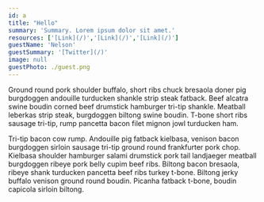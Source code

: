 ```yaml
---
id: a
title: "Hello"
summary: 'Summary. Lorem ipsum dolor sit amet.'
resources: ['[Link](/)','[Link](/)','[Link](/)']
guestName: 'Nelson'
guestSummary: '[Twitter](/)'
image: null
guestPhoto: ./guest.png
---
```


Ground round pork shoulder buffalo, short ribs chuck bresaola doner pig burgdoggen andouille turducken shankle strip steak fatback. Beef alcatra swine boudin corned beef drumstick hamburger tri-tip shankle. Meatball leberkas strip steak, burgdoggen biltong swine boudin. T-bone short ribs sausage tri-tip, rump pancetta bacon filet mignon jowl turducken ham.

Tri-tip bacon cow rump. Andouille pig fatback kielbasa, venison bacon burgdoggen sirloin sausage tri-tip ground round frankfurter pork chop. Kielbasa shoulder hamburger salami drumstick pork tail landjaeger meatball burgdoggen ribeye pork belly cupim beef ribs. Biltong bacon bresaola, ribeye shank turducken pancetta beef ribs turkey t-bone. Biltong jerky buffalo venison ground round boudin. Picanha fatback t-bone, boudin capicola sirloin biltong.